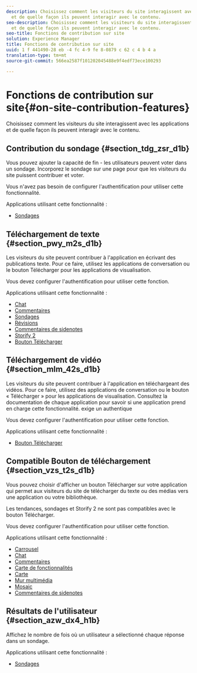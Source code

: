 ```yaml
---
description: Choisissez comment les visiteurs du site interagissent avec les applications
  et de quelle façon ils peuvent interagir avec le contenu.
seo-description: Choisissez comment les visiteurs du site interagissent avec les applications
  et de quelle façon ils peuvent interagir avec le contenu.
seo-title: Fonctions de contribution sur site
solution: Experience Manager
title: Fonctions de contribution sur site
uuid: 1 f 441490-28 eb -4 fc 4-9 fe 8-0879 c 62 c 4 b 4 a
translation-type: tm+mt
source-git-commit: 566ea2587f101202045488e9f4edf73ece100293

---
```



# Fonctions de contribution sur site{#on-site-contribution-features}

Choisissez comment les visiteurs du site interagissent avec les applications et de quelle façon ils peuvent interagir avec le contenu.

## Contribution du sondage {#section_tdg_zsr_d1b}

Vous pouvez ajouter la capacité de fin - les utilisateurs peuvent voter dans un sondage. Incorporez le sondage sur une page pour que les visiteurs du site puissent contribuer et voter.

Vous n'avez pas besoin de configurer l'authentification pour utiliser cette fonctionnalité.

Applications utilisant cette fonctionnalité :

* [Sondages](../c-about-apps/c-polls-app/c-polls-app.md#c_polls_app)

## Téléchargement de texte {#section_pwy_m2s_d1b}

Les visiteurs du site peuvent contribuer à l'application en écrivant des publications texte. Pour ce faire, utilisez les applications de conversation ou le bouton Télécharger pour les applications de visualisation.

Vous devez configurer l'authentification pour utiliser cette fonction.

Applications utilisant cette fonctionnalité :

* [Chat](../c-about-apps/c-chat-app/c-chat-app.md#c_chat_app)
* [Commentaires](/help/using/c-about-apps/c-comments/c-comments.md)
* [Sondages](../c-about-apps/c-polls-app/c-polls-app.md#c_polls_app)
* [Révisions](../c-about-apps/c-reviews-app/c-reviews-app.md#c_reviews_app)
* [Commentaires de sidenotes](../c-about-apps/c-sidenotes-app/c-sidenotes-app.md#c_sidenotes_app)
* [Storify 2](../c-about-apps/c-storify2/c-storify2.md#c_storify2)
* [Bouton Télécharger](../c-about-apps/c-upload-button-app/c-upload-button-app.md#c_upload_button_app)

## Téléchargement de vidéo {#section_mlm_42s_d1b}

Les visiteurs du site peuvent contribuer à l'application en téléchargeant des vidéos. Pour ce faire, utilisez des applications de conversation ou le bouton « Télécharger » pour les applications de visualisation. Consultez la documentation de chaque application pour savoir si une application prend en charge cette fonctionnalité. exige un authentique

Vous devez configurer l'authentification pour utiliser cette fonction.

Applications utilisant cette fonctionnalité :

* [Bouton Télécharger](../c-about-apps/c-upload-button-app/c-upload-button-app.md#c_upload_button_app)

## Compatible Bouton de téléchargement {#section_vzs_t2s_d1b}

Vous pouvez choisir d'afficher un bouton Télécharger sur votre application qui permet aux visiteurs du site de télécharger du texte ou des médias vers une application ou votre bibliothèque.

Les tendances, sondages et Storify 2 ne sont pas compatibles avec le bouton Télécharger.

Vous devez configurer l'authentification pour utiliser cette fonction.

Applications utilisant cette fonctionnalité :

* [Carrousel](../c-about-apps/c-carousel-app/c-carousel-app.md#c_carousel_app)
* [Chat](../c-about-apps/c-chat-app/c-chat-app.md#c_chat_app)
* [Commentaires](/help/using/c-about-apps/c-comments/c-comments.md)
* [Carte de fonctionnalités](../c-about-apps/c-feature-card-app/c-feature-card-app.md#c_feature_card_app)
* [Carte](../c-about-apps/c-map-app/c-map-app.md#c_map_app)
* [Mur multimédia](../c-about-apps/c-media-wall-app/c-media-wall-app.md#c_media_wall_app)
* [Mosaic](../c-about-apps/c-mosaic-app/c-mosaic-app.md#c_mosaic_app)
* [Commentaires de sidenotes](../c-about-apps/c-sidenotes-app/c-sidenotes-app.md#c_sidenotes_app)

## Résultats de l'utilisateur {#section_azw_dx4_h1b}

Affichez le nombre de fois où un utilisateur a sélectionné chaque réponse dans un sondage.

Applications utilisant cette fonctionnalité :

* [Sondages](../c-about-apps/c-polls-app/c-polls-app.md#c_polls_app)

